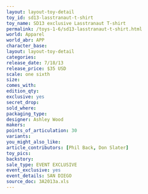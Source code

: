 ```yaml
---
layout: layout-toy-detail 
toy_id: sd13-lasstranaut-t-shirt
toy_name: SD13 exclusive Lasstranaut T-shirt
permalink: /toys-1-6/sd13-lasstranaut-t-shirt.html
world: Apparel
world_abr: APP 
character_base: 
layout: layout-toy-detail
categories: 
release_date: 7/18/13
release_price: $35 USD
scale: one sixth
size: 
comes_with: 
edition_qty: 
exclusive: yes
secret_drop: 
sold_where: 
packaging_type: 
designer: Ashley Wood
makers: 
points_of_articulation: 30
variants: 
you_might_also_like: 
article_contributors: [Phil Back, Don Slater]
toy_pics: 
backstory: 
sale_type: EVENT EXCLUSIVE
event_exclusive: yes
event_details: SAN DIEGO
source_doc: 3A2013a.xls
---
```

